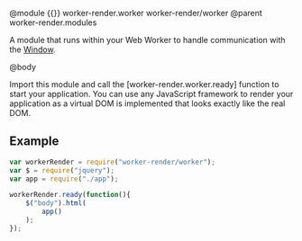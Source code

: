 @module {{}} worker-render.worker worker-render/worker
@parent worker-render.modules

A module that runs within your Web Worker to handle communication with the [Window](https://developer.mozilla.org/en-US/docs/Web/API/Window).

@body

Import this module and call the [worker-render.worker.ready] function to start your application. You can use any JavaScript framework to render your application as a virtual DOM is implemented that looks exactly like the real DOM.

## Example

```js
var workerRender = require("worker-render/worker");
var $ = require("jquery");
var app = require("./app");

workerRender.ready(function(){
	$("body").html(
		app()
	);
});
```
